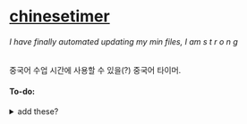 # [chinesetimer](https://nebobyeoli.github.io/chinesetimer/)

###### I have finally automated updating my min files, I am s t r o n g

중국어 수업 시간에 사용할 수 있을(?) 중국어 타이머.

#### To-do:

<details>
  <summary>add these?</summary>
  <br>

  - ⬜ 음향 효과 선택지
  - ☑️ 음향 효과(..)
  - ☑️ 제한시간설정
  - ☑️ 선 색상(원고지, 팔레트?)
  - ⬜ 글 밝기(전반적)
  - ❎ 원고지투명도
  - ⬜ 움직이는 배경? 배경색상투명도?
  - ⬜ fps 조절...?

  > ~~커밋 커밋 커몬~~
</details>
